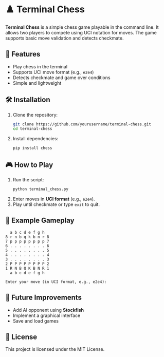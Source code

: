 # ♟️ Terminal Chess

**Terminal Chess** is a simple chess game playable in the command line. It allows two players to compete using UCI notation for moves. The game supports basic move validation and detects checkmate.

## 🚀 Features
- Play chess in the terminal
- Supports UCI move format (e.g., `e2e4`)
- Detects checkmate and game over conditions
- Simple and lightweight

## 🛠 Installation 
1. Clone the repository:
   ```bash  
   git clone https://github.com/yourusername/terminal-chess.git
   cd terminal-chess
   ```
2. Install dependencies: 
   ```bash  
   pip install chess  
   ``` 

## 🎮 How to Play
1. Run the script:
   ```bash
   python terminal_chess.py
   ```
2. Enter moves in **UCI format** (e.g., `e2e4`).
3. Play until checkmate or type `exit` to quit.

## 📌 Example Gameplay
```
  a b c d e f g h
8 r n b q k b n r 8
7 p p p p p p p p 7
6 . . . . . . . . 6
5 . . . . . . . . 5
4 . . . . . . . . 4
3 . . . . . . . . 3
2 P P P P P P P P 2
1 R N B Q K B N R 1
  a b c d e f g h

Enter your move (in UCI format, e.g., e2e4):
```

## 📜 Future Improvements
- Add AI opponent using **Stockfish**
- Implement a graphical interface
- Save and load games

## 📄 License
This project is licensed under the MIT License.

